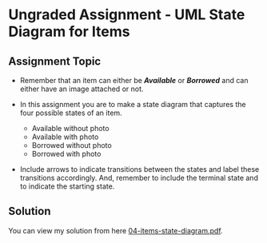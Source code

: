 # Ungraded Assignment - UML State Diagram for Items

## Assignment Topic

- Remember that an item can either be ***Available*** or ***Borrowed*** and can either have an image attached or not.

- In this assignment you are to make a state diagram that captures the four possible states of an item.
  - Available without photo
  - Available with photo
  - Borrowed without photo
  - Borrowed with photo

- Include arrows to indicate transitions between the states and label these transitions accordingly. And, remember to include the terminal state and to indicate the starting state.

## Solution

You can view my solution from here [04-items-state-diagram.pdf](./04-items-state-diagram.pdf).
